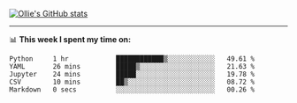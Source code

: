 <!--
**icedpanda/icedpanda** is a ✨ _special_ ✨ repository because its `README.md` (this file) appears on your GitHub profile.

Here are some ideas to get you started:

- 🔭 I’m currently working on ...
- 🌱 I’m currently learning ...
- 👯 I’m looking to collaborate on ...
- 🤔 I’m looking for help with ...
- 💬 Ask me about ...
- 📫 How to reach me: ...
- 😄 Pronouns: ...
- ⚡ Fun fact: ...
-->
[![Ollie's GitHub stats](https://github-readme-stats-icedpanda.vercel.app/api?username=icedpanda&count_private=true&show_icons=true)](https://github.com/icedpanda)

---
📊 **This week I spent my time on:**
<!--START_SECTION:waka-->

```text
Python     1 hr            ████████████▒░░░░░░░░░░░░   49.61 %
YAML       26 mins         █████▒░░░░░░░░░░░░░░░░░░░   21.63 %
Jupyter    24 mins         █████░░░░░░░░░░░░░░░░░░░░   19.78 %
CSV        10 mins         ██▒░░░░░░░░░░░░░░░░░░░░░░   08.72 %
Markdown   0 secs          ░░░░░░░░░░░░░░░░░░░░░░░░░   00.26 %
```

<!--END_SECTION:waka-->
